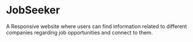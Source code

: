 # JobSeeker
A Responsive website where users can find information related to different companies regarding job opportunities and
connect to them.